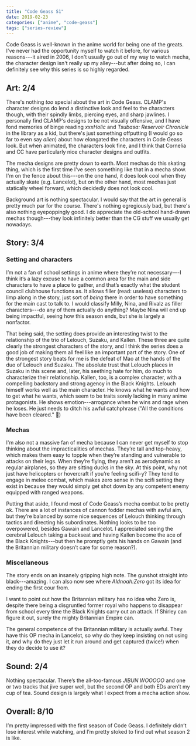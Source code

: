 ```yaml
---
title: "Code Geass S1"
date: 2019-02-23
categories: ["anime", "code-geass"]
tags: ["series-review"]
---
```


Code Geass is well-known in the anime world for being one of the greats. I've never had the
opportunity myself to watch it before, for various reasons---it aired in 2006, I don't usually go
out of my way to watch mecha, the character design isn't really up my alley---but after doing so,
I can definitely see why this series is so highly regarded.

## Art: 2/4

There's nothing *too* special about the art in Code Geass. CLAMP's character designs do lend a
distinctive look and feel to the characters though, with their spindly limbs, piercing eyes, and
sharp jawlines. I personally find CLAMP's designs to be not visually offensive, and I have fond
memories of binge reading *xxxHolic* and *Tsubasa: Reservoir Chronicle* in the library as a kid,
but there's just something offputting (I would go so far to even say *alien*) about how elongated
the characters in Code Geass look. But when animated, the characters look fine, and I think that
Cornelia and CC have particularly nice character designs and outfits.

The mecha designs are pretty down to earth. Most mechas do this skating thing, which is the first
time I've seen something like that in a mecha show. I'm on the fence about this---on the one
hand, it does look cool when they actually skate (e.g. Lancelot), but on the other hand, most
mechas just statically wheel forward, which decidedly does not look cool.

Background art is nothing spectacular. I would say that the art in general is pretty much par for
the course. There's nothing egregiously bad, but there's also nothing eyepoppingly good. I do
appreciate the old-school hand-drawn mechas though---they look infinitely better than the CG
stuff we usually get nowadays.

## Story: 3/4
### Setting and characters

I’m not a fan of school settings in anime where they’re not necessary—-I think it’s a lazy excuse
to have a common area for the main and side characters to have a place to gather, and that’s
exactly what the student council clubhouse functions as. It allows filler (read: useless)
characters to limp along in the story, just sort of *being* there in order to have something for
the main cast to talk to. I would classify Milly, Nina, and Rivalz as filler characters---do any
of them actually do anything? Maybe Nina will end up being impactful, seeing how this season
ends, but she is largely a nonfactor.

That being said, the setting does provide an interesting twist to the relationship of the trio of
Lelouch, Suzaku, and Kallen. These three are quite clearly the strongest characters of the story,
and I think the series does a good job of making them all feel like an important part of the story.
One of the strongest story beats for me is the defeat of Mao at the hands of the duo of Lelouch
and Suzaku. The absolute trust that Lelouch places in Suzaku in this scene and, later, his
seething hate for him, do much to characterize their relationship. Kallen, too, is a complex
character, with a compelling backstory and strong agency in the Black Knights. Lelouch himself
works well as the main character. He knows what he wants and how to get what he wants, which seem
to be traits sorely lacking in many anime protagonists. He shows emotion---arrogance when he wins
and rage when he loses. He just needs to ditch his awful catchphrase ("All the conditions have
been cleared." 😤)

### Mechas

I'm also not a massive fan of mecha because I can never get myself to stop thinking about the
impracticalities of mechas. They’re tall and top-heavy, which makes them easy to topple when
they’re standing and vulnerable to attacks on their legs. When they’re flying, they aren’t as
aerodynamic as regular airplanes, so they are sitting ducks in the sky. At this point, why not
just have helicopters or hovercraft if you’re feeling scifi-y? They tend to engage in melee
combat, which makes zero sense in the scifi setting they exist in because they would simply get
shot down by any competent enemy equipped with ranged weapons.

Putting that aside, I found most of Code Geass’s mecha combat to be pretty ok. There are a lot of
instances of cannon fodder mechas with awful aim, but they’re balanced by some nice sequences of
Lelouch thinking through tactics and directing his subordinates. Nothing looks to be too
overpowered, besides Gawain and Lancelot. I appreciated seeing the cerebral Lelouch taking a
backseat and having Kallen become the ace of the Black Knights---but then he promptly gets his
hands on Gawain (and the Britannian military doesn’t care for some reason?).

### Miscellaneous

The story ends on an insanely gripping high note. The gunshot straight into black---amazing. I can
also now see where *Aldnoah:Zero* got its idea for ending the first cour from.

I want to point out how the Britannian military has no idea who Zero is, despite there being a
disgruntled former royal who happens to disappear from school every time the Black Knights carry
out an attack. If Shirley can figure it out, surely the mighty Britannian Empire can.

The general competence of the Britannian military is actually awful. They have this OP mecha in
Lancelot, so why do they keep insisting on not using it, and why do they just let it run around
and get captured (twice!) when they do decide to use it?

## Sound: 2/4

Nothing spectacular. There’s the all-too-famous *JIBUN WOOOOO* and one or two tracks that jive
super well, but the second OP and both EDs aren’t my cup of tea. Sound design is largely what I
expect from a mecha action show.

## Overall: 8/10

I’m pretty impressed with the first season of Code Geass. I definitely didn’t lose
interest while watching, and I’m pretty stoked to find out what season 2 is like.
